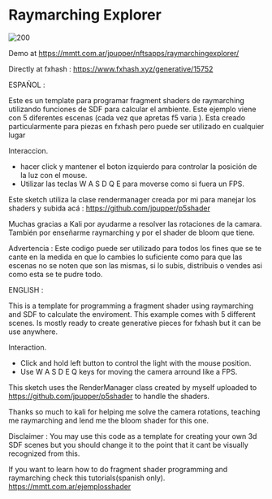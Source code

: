 # Raymarching Explorer

![200](https://user-images.githubusercontent.com/11019405/177049965-5491c4ab-643e-4611-84a7-2efaf328c367.gif)

Demo at https://mmtt.com.ar/jpupper/nftsapps/raymarchingexplorer/

Directly at fxhash : https://www.fxhash.xyz/generative/15752


ESPAÑOL : 

Este es un template para programar fragment shaders de raymarching utilizando funciones de SDF para calcular el ambiente. 
Este ejemplo viene con 5 diferentes escenas (cada vez que apretas f5 varia ). Esta creado particularmente para piezas en fxhash pero puede ser utilizado en cualquier lugar

Interaccion.
- hacer click y mantener el boton izquierdo para controlar la posición de la luz con el mouse.
- Utilizar las teclas W A S D Q E para moverse como si fuera un FPS.

Este sketch utiliza la clase rendermanager creada por mi para manejar los shaders y subida acá : https://github.com/jpupper/p5shader

Muchas gracias a Kali por ayudarme a resolver las rotaciones de la camara. También por enseñarme raymarching y por el shader de bloom que tiene. 

Advertencia : Este codigo puede ser utilizado para todos los fines que se te cante en la medida en que lo cambies lo suficiente como para que las escenas no se noten que son las mismas, si lo subis, distribuis o vendes asi como esta se te pudre todo.

ENGLISH : 

This is a template for programming a fragment shader using raymarching and SDF to calculate the enviroment. 
This example comes with 5 different scenes. Is mostly ready to create generative pieces for fxhash but it can be use anywhere. 


Interaction.
- Click and hold left button to control the light with the mouse position.
- Use W A S D E Q keys for moving the camera arround like a FPS.

This sketch uses the RenderManager class created by myself uploaded to https://github.com/jpupper/p5shader to handle the shaders. 

Thanks so much to kali for helping me solve the camera rotations, teaching me raymarching and lend me the bloom shader for this one. 
 
Disclaimer : You may use this code as a template for creating your own 3d SDF scenes but you should change it to the point that it cant be visually recognized from this.

If you want to learn how to do fragment shader programming and raymarching check this tutorials(spanish only).
https://mmtt.com.ar/ejemplosshader


